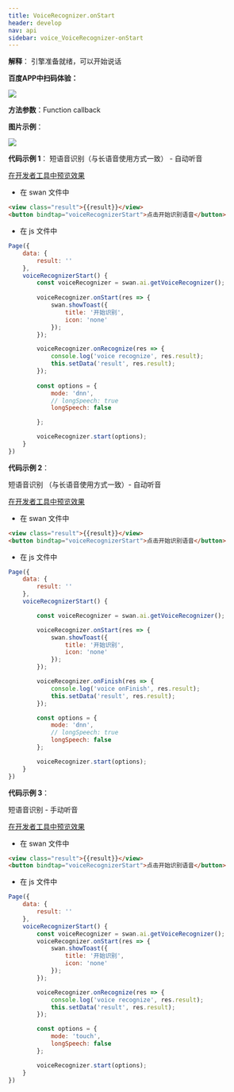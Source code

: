 ```yaml
---
title: VoiceRecognizer.onStart
header: develop
nav: api
sidebar: voice_VoiceRecognizer-onStart
---
```


**解释**： 引擎准备就绪，可以开始说话

**百度APP中扫码体验：**

<img src="https://b.bdstatic.com/miniapp/assets/images/doc_demo/fragment_VoiceRecognizerOnStart.png"  class="demo-qrcode-image" />

**方法参数**：Function callback


**图片示例**：

<div class="m-doc-custom-examples">
    <div class="m-doc-custom-examples-correct">
        <img src="https://b.bdstatic.com/miniapp/images/VoiceRecognizerStart.gif">
    </div>
    <div class="m-doc-custom-examples-correct">
        <img src=" ">
    </div>
    <div class="m-doc-custom-examples-correct">
        <img src=" ">
    </div>     
</div>


**代码示例 1**：
短语音识别（与长语音使用方式一致） - 自动听音 


<a href="swanide://fragment/8684b30fe9e56affafe11a8da47c9b421573730973671" title="在开发者工具中预览效果" target="_self">在开发者工具中预览效果</a>

* 在 swan 文件中

```html
<view class="result">{{result}}</view>
<button bindtap="voiceRecognizerStart">点击开始识别语音</button>
```
* 在 js 文件中

```js
Page({
    data: {
        result: ''
    },
    voiceRecognizerStart() {
        const voiceRecognizer = swan.ai.getVoiceRecognizer();
        
        voiceRecognizer.onStart(res => {
            swan.showToast({
                title: '开始识别',
                icon: 'none'
            });
        });

        voiceRecognizer.onRecognize(res => {
            console.log('voice recognize', res.result);
            this.setData('result', res.result);
        });
        
        const options = {
            mode: 'dnn',
            // longSpeech: true
            longSpeech: false

        };

        voiceRecognizer.start(options);
    }
})

```

**代码示例 2**：

短语音识别 （与长语音使用方式一致）- 自动听音 


<a href="swanide://fragment/10c7cb67d731d71da77b176a205ae3d11573731084892" title="在开发者工具中预览效果" target="_self">在开发者工具中预览效果</a>
* 在 swan 文件中

```html
<view class="result">{{result}}</view>
<button bindtap="voiceRecognizerStart">点击开始识别语音</button>
```
* 在 js 文件中

```js
Page({
    data: {
        result: ''
    },
    voiceRecognizerStart() {

        const voiceRecognizer = swan.ai.getVoiceRecognizer();

        voiceRecognizer.onStart(res => {
            swan.showToast({
                title: '开始识别',
                icon: 'none'
            });
        });

        voiceRecognizer.onFinish(res => {
            console.log('voice onFinish', res.result);
            this.setData('result', res.result);
        });

        const options = {
            mode: 'dnn',
            // longSpeech: true
            longSpeech: false
        };

        voiceRecognizer.start(options);
    }
})

```

**代码示例 3**：

短语音识别 - 手动听音 


<a href="swanide://fragment/10c7cb67d731d71da77b176a205ae3d11573731084892" title="在开发者工具中预览效果" target="_self">在开发者工具中预览效果</a>
* 在 swan 文件中

```html
<view class="result">{{result}}</view>
<button bindtap="voiceRecognizerStart">点击开始识别语音</button>
```
* 在 js 文件中

```js
Page({
    data: {
        result: ''
    },
    voiceRecognizerStart() {
        const voiceRecognizer = swan.ai.getVoiceRecognizer();
        voiceRecognizer.onStart(res => {
            swan.showToast({
                title: '开始识别',
                icon: 'none'
            });
        });

        voiceRecognizer.onRecognize(res => {
            console.log('voice recognize', res.result);
            this.setData('result', res.result);
        });

        const options = {
            mode: 'touch',
            longSpeech: false
        };

        voiceRecognizer.start(options);
    }
})

```

 